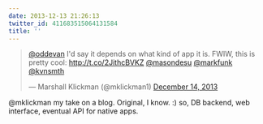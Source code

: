 ```yaml
---
date: 2013-12-13 21:26:13
twitter_id: 411683515064131584
title: ''
---
```


<blockquote class="twitter-tweet"><p lang="en" dir="ltr"><a href="https://twitter.com/oddEvan?ref_src=twsrc%5Etfw">@oddevan</a> I&#39;d say it depends on what kind of app it is. FWIW, this is pretty cool: <a href="http://t.co/2JithcBVKZ">http://t.co/2JithcBVKZ</a> <a href="https://twitter.com/masondesu?ref_src=twsrc%5Etfw">@masondesu</a> <a href="https://twitter.com/MarkFunk?ref_src=twsrc%5Etfw">@markfunk</a> <a href="https://twitter.com/kvnsmth?ref_src=twsrc%5Etfw">@kvnsmth</a></p>&mdash; Marshall Klickman (@mklickman1) <a href="https://twitter.com/mklickman1/status/411681991096926208?ref_src=twsrc%5Etfw">December 14, 2013</a></blockquote>
<script async src="https://platform.twitter.com/widgets.js" charset="utf-8"></script>

@mklickman my take on a blog. Original, I know. :) so, DB backend, web interface, eventual API for native apps.

